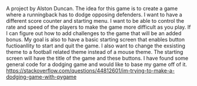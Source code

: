 A project by Alston Duncan.
The idea for this game is to create a game where a runningback has to dodge opposing defenders. I want to have a different score counter and starting menu. I want to be able to control the rate and speed of the players to make the game more difficult as you play. If I can figure out how to add challenges to the game that will be an added bonus. My goal is also to have a basic starting screen that enables button fuctioanllity to start and quit the game. I also want to change the exsisting theme to a football related theme instead of a mouse theme. The starting screen will have the title of the game and these buttons. I have found some general code for a dodging game and would like to base my game off of it. https://stackoverflow.com/questions/44812601/im-trying-to-make-a-dodging-game-with-pygame



